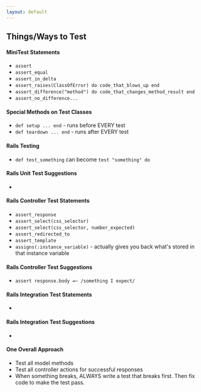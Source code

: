 ```yaml
---
layout: default
---
```


## Things/Ways to Test

#### MiniTest Statements

* `assert`
* `assert_equal`
* `assert_in_delta`
* `assert_raises(ClassOfError) do code_that_blows_up end`
* `assert_difference("method") do code_that_changes_method_result end`
* `assert_no_difference...`

#### Special Methods on Test Classes

* `def setup ... end` - runs before EVERY test
* `def teardown ... end` - runs after EVERY test

#### Rails Testing

* `def test_something` can become `test "something" do`

#### Rails Unit Test Suggestions

*

#### Rails Controller Test Statements

* `assert_response`
* `assert_select(css_selector)`
* `assert_select(css_selector, number_expected)`
* `assert_redirected_to`
* `assert_template`
* `assigns(:instance_variable)` - actually gives you back what's stored in that instance variable

#### Rails Controller Test Suggestions

* `assert response.body =~ /something I expect/`

#### Rails Integration Test Statements

*

#### Rails Integration Test Suggestions

*

#### One Overall Approach

* Test all model methods
* Test all controller actions for successful responses
* When something breaks, ALWAYS write a test that breaks first.  Then fix code to make the test pass.
